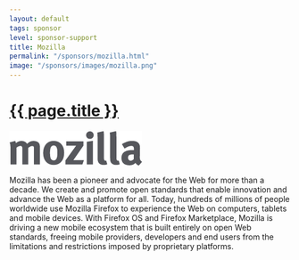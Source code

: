 ```yaml
---
layout: default
tags: sponsor
level: sponsor-support
title: Mozilla
permalink: "/sponsors/mozilla.html"
image: "/sponsors/images/mozilla.png"
---
```


<h1 class="sponsor">
  <a href="{{page.permalink}}">{{ page.title }}</a>
</h1>

<img src="/sponsors/images/mozilla.png" class="sponsor" />

Mozilla has been a pioneer and advocate for the Web for more than a decade. We create and promote open standards that enable innovation and advance the Web as a platform for all. Today, hundreds of millions of people worldwide use Mozilla Firefox to experience the Web on computers, tablets and mobile devices. With Firefox OS and Firefox Marketplace, Mozilla is driving a new mobile ecosystem that is built entirely on open Web standards, freeing mobile providers, developers and end users from the limitations and restrictions imposed by proprietary platforms.
